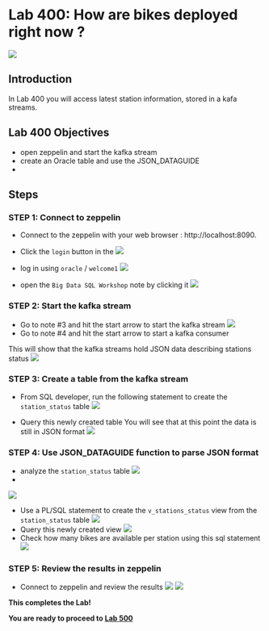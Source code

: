 # Lab 400: How are bikes deployed right now ?

  ![](images/400/Title-400.png)

## Introduction

In Lab 400 you will access latest station information, stored in a kafa streams. 

## Lab 400 Objectives

- open zeppelin and start the kafka stream
- create an Oracle table and use the JSON_DATAGUIDE 
- 

## Steps

### **STEP 1:** Connect to zeppelin 

- Connect to the zeppelin with your web browser : http://localhost:8090.

- Click the `login` button in the 
  ![](images/400/001.png)

- log in using `oracle` / `welcome1` 
    ![](images/400/002.png)

- open the `Big Data SQL Workshop` note by clicking it
    ![](images/400/003.png)

### **STEP 2:** Start the kafka stream
- Go to note #3 and hit the start arrow to start the kafka stream 
    ![](images/400/004.png)
- Go to note #4 and hit the start arrow to start a kafka consumer

This will show that the kafka streams hold JSON data describing stations status
    ![](images/400/005.png)

### **STEP 3:** Create a table from the kafka stream
- From SQL developer, run the following statement to create the `station_status` table
![](images/400/006.png)

- Query this newly created table
You will see that at this point the data is still in JSON format
![](images/400/007.png)

### **STEP 4:** Use JSON_DATAGUIDE function to parse JSON format

- analyze the `station_status` table
![](images/400/008.png)
- 
![](images/400/009.png)
- Use a PL/SQL statement to create the `v_stations_status` view from the `station_status` table
![](images/400/010.png)
- Query this newly created view
![](images/400/011.png)
- Check how many bikes are available per station using this sql statement
![](images/400/012.png)

### **STEP 5:** Review the results in zeppelin
- Connect to zeppelin and review the results 
![](images/400/013.png)
![](images/400/014.png)


**This completes the Lab!**

**You are ready to proceed to [Lab 500](LabGuide100.md)**
